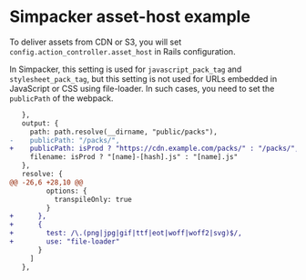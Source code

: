 # Simpacker asset-host example

To deliver assets from CDN or S3, you will set `config.action_controller.asset_host` in Rails configuration.

In Simpacker, this setting is used for `javascript_pack_tag` and` stylesheet_pack_tag`, but this setting is not used for URLs embedded in JavaScript or CSS using file-loader. In such cases, you need to set the `publicPath` of the webpack.

```diff
   },
   output: {
     path: path.resolve(__dirname, "public/packs"),
-    publicPath: "/packs/",
+    publicPath: isProd ? "https://cdn.example.com/packs/" : "/packs/",
     filename: isProd ? "[name]-[hash].js" : "[name].js"
   },
   resolve: {
@@ -26,6 +28,10 @@
         options: {
           transpileOnly: true
         }
+      },
+      {
+        test: /\.(png|jpg|gif|ttf|eot|woff|woff2|svg)$/,
+        use: "file-loader"
       }
     ]
   },
```
